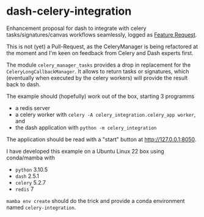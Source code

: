 # dash-celery-integration

Enhancement proposal for dash to integrate with celery tasks/signatures/canvas workflows seamlessly, logged as [Feature Request](https://github.com/plotly/dash/issues/2124).

This is not (yet) a Pull-Request, as the CeleryManager is being refactored at the moment and I'm keen on feedback from Celery and Dash experts first.

The module `celery_manager_tasks` provides a drop in replacement for the `CeleryLongCallbackManager`.
It allows to return tasks or signatures, which (eventually when executed by the celery workers) will provide the result back to dash.

The example should (hopefully) work out of the box, starting 3 programms

* a redis server
* a celery worker with `celery -A celery_integration.celery_app worker`, and
* the dash application with `python -m celery_integration`

The application should be read with a "start" button at http://127.0.0.1:8050.

I have developed this example on a Ubuntu Linux 22 box using conda/mamba with
* `python` 3.10.5
* `dash` 2.5.1
* `celery` 5.2.7
* `redis` 7

`mamba env create` should do the trick and provide a conda environment named `celery-integration`.
